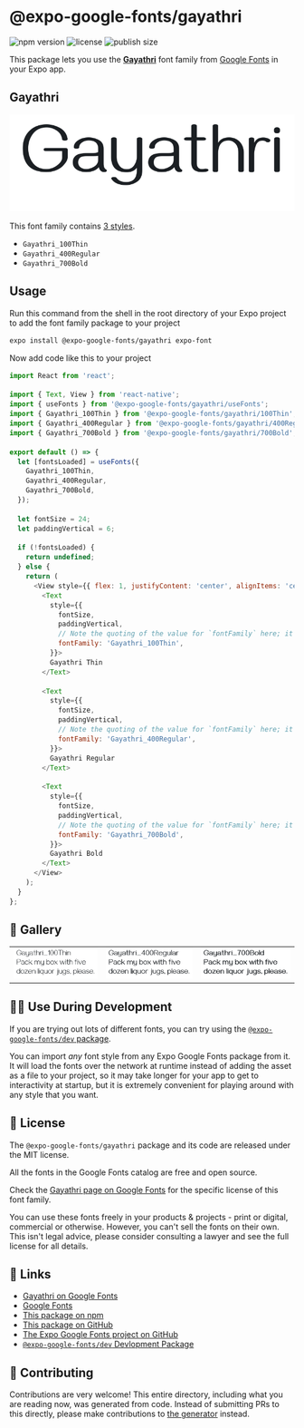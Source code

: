 # @expo-google-fonts/gayathri

![npm version](https://flat.badgen.net/npm/v/@expo-google-fonts/gayathri)
![license](https://flat.badgen.net/github/license/expo/google-fonts)
![publish size](https://flat.badgen.net/packagephobia/install/@expo-google-fonts/gayathri)

This package lets you use the [**Gayathri**](https://fonts.google.com/specimen/Gayathri) font family from [Google Fonts](https://fonts.google.com/) in your Expo app.

## Gayathri

![Gayathri](./font-family.png)

This font family contains [3 styles](#-gallery).

- `Gayathri_100Thin`
- `Gayathri_400Regular`
- `Gayathri_700Bold`

## Usage

Run this command from the shell in the root directory of your Expo project to add the font family package to your project
```sh
expo install @expo-google-fonts/gayathri expo-font
```

Now add code like this to your project
```js
import React from 'react';

import { Text, View } from 'react-native';
import { useFonts } from '@expo-google-fonts/gayathri/useFonts';
import { Gayathri_100Thin } from '@expo-google-fonts/gayathri/100Thin';
import { Gayathri_400Regular } from '@expo-google-fonts/gayathri/400Regular';
import { Gayathri_700Bold } from '@expo-google-fonts/gayathri/700Bold';

export default () => {
  let [fontsLoaded] = useFonts({
    Gayathri_100Thin,
    Gayathri_400Regular,
    Gayathri_700Bold,
  });

  let fontSize = 24;
  let paddingVertical = 6;

  if (!fontsLoaded) {
    return undefined;
  } else {
    return (
      <View style={{ flex: 1, justifyContent: 'center', alignItems: 'center' }}>
        <Text
          style={{
            fontSize,
            paddingVertical,
            // Note the quoting of the value for `fontFamily` here; it expects a string!
            fontFamily: 'Gayathri_100Thin',
          }}>
          Gayathri Thin
        </Text>

        <Text
          style={{
            fontSize,
            paddingVertical,
            // Note the quoting of the value for `fontFamily` here; it expects a string!
            fontFamily: 'Gayathri_400Regular',
          }}>
          Gayathri Regular
        </Text>

        <Text
          style={{
            fontSize,
            paddingVertical,
            // Note the quoting of the value for `fontFamily` here; it expects a string!
            fontFamily: 'Gayathri_700Bold',
          }}>
          Gayathri Bold
        </Text>
      </View>
    );
  }
};

```

## 🔡 Gallery


||||
|-|-|-|
|![Gayathri_100Thin](.//100Thin/Gayathri_100Thin.ttf.png)|![Gayathri_400Regular](.//400Regular/Gayathri_400Regular.ttf.png)|![Gayathri_700Bold](.//700Bold/Gayathri_700Bold.ttf.png)||


## 👩‍💻 Use During Development

If you are trying out lots of different fonts, you can try using the [`@expo-google-fonts/dev` package](https://github.com/expo/google-fonts/tree/master/font-packages/dev#readme).

You can import *any* font style from any Expo Google Fonts package from it. It will load the fonts
over the network at runtime instead of adding the asset as a file to your project, so it may take longer
for your app to get to interactivity at startup, but it is extremely convenient
for playing around with any style that you want.

## 📖 License

The `@expo-google-fonts/gayathri` package and its code are released under the MIT license.

All the fonts in the Google Fonts catalog are free and open source.

Check the [Gayathri page on Google Fonts](https://fonts.google.com/specimen/Gayathri) for the specific license of this font family.

You can use these fonts freely in your products & projects - print or digital, commercial or otherwise. However, you can't sell the fonts on their own. This isn't legal advice, please consider consulting a lawyer and see the full license for all details.

## 🔗 Links

- [Gayathri on Google Fonts](https://fonts.google.com/specimen/Gayathri)
- [Google Fonts](https://fonts.google.com/)
- [This package on npm](https://www.npmjs.com/package/@expo-google-fonts/gayathri)
- [This package on GitHub](https://github.com/expo/google-fonts/tree/master/font-packages/gayathri)
- [The Expo Google Fonts project on GitHub](https://github.com/expo/google-fonts)
- [`@expo-google-fonts/dev` Devlopment Package](https://github.com/expo/google-fonts/tree/master/font-packages/dev)

## 🤝 Contributing

Contributions are very welcome! This entire directory, including what you are reading now, was generated from code. Instead of submitting PRs to this directly, please make contributions to [the generator](https://github.com/expo/google-fonts/tree/master/packages/generator) instead.
